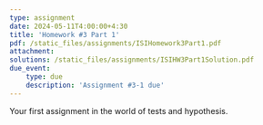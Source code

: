 ```yaml
---
type: assignment
date: 2024-05-11T4:00:00+4:30
title: 'Homework #3 Part 1'
pdf: /static_files/assignments/ISIHomework3Part1.pdf
attachment: 
solutions: /static_files/assignments/ISIHW3Part1Solution.pdf
due_event: 
    type: due
    description: 'Assignment #3-1 due'
---
```


Your first assignment in the world of tests and hypothesis.
